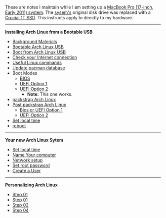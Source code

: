 These are notes I maintain while I am setting up a [MacBook Pro (17-inch,
Early 2011) system](https://support.apple.com/kb/SP621).  The
[sysem's](https://support.apple.com/kb/SP621) original disk drive was replaced
with a [Crucial 1T SSD](www.curcial.com).  This instructs apply to directly to
my hardware.

---
**Installing Arch Linux from a Bootable USB**
* [Background Materials](docs/background-materials.md)
* [Bootable Arch Linux USB](docs/bootable-usb.md)
* [Boot from Arch Linux USB](docs/boot-from-usb.md)
* [Check your Internet connection](docs/check-your-internet-connection.md)
* [Useful Linux commands](docs/useful-linux-commands.md)
* [Update pacman database](docs/pacman-update.md)
* Boot Modes
  * [BIOS](docs/boot-arch-linux-from-bios.md)
  * [UEFI Option 1](docs/boot-arch-linux-from-uefi-option-01.md)
  * [UEFI Option 2](docs/boot-arch-linux-from-uefi-option-02.md)
    * __Note:__ This one works.
* [packstrap Arch Linux](docs/packstrap-arch-linux.md)
* [Post packstrap Arch Linux](docs/packstrap-arch-linux.md)
  * [Bios or UEFI Option 1](docs/post-packstrap-01.md)
  * [UEFI Option 2](docs/post-packstrap-02.md)
* [Set local time](docs/set-local-time.md)
* [reboot](docs/first-reboot.md)

---
**Your new Arch Linux Sytem**
* [Set local time](docs/setlocal-time.md)
* [Name Your computer](docs/name-your-computer.md)
* [Network setup](docs/network-setup.md)
* [Set root password](docs/set-root-password.md)
* [Create a User](docs/add-a-user.md)

---
**Personalizing Arch Linux**
* [Step 01](docs/step-01.md)
* [Step 01](docs/step-02.md)
* [Step 03](docs/step-03.md)
* [Step 04](docs/step-04.md)
